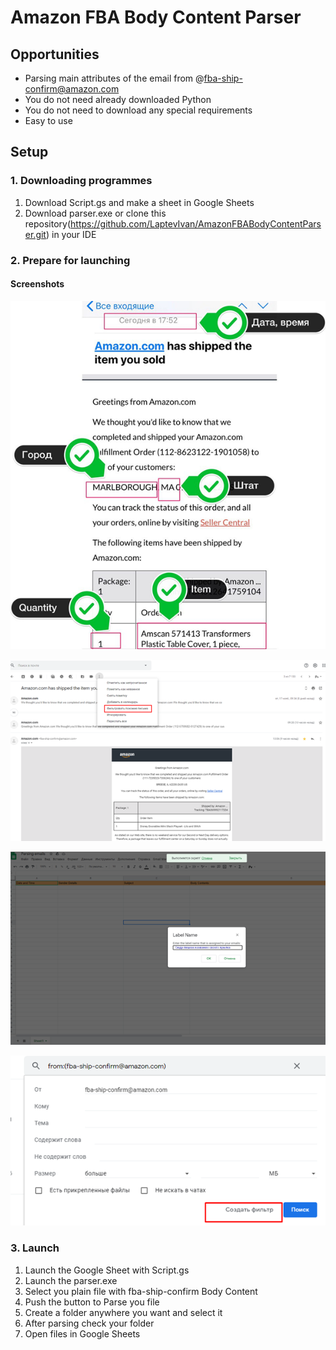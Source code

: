 # Amazon FBA Body Content Parser

## Opportunities
* Parsing main attributes of the email from @fba-ship-confirm@amazon.com
* You do not need already downloaded Python
* You do not need to download any special requirements
* Easy to use

## Setup
### 1. Downloading programmes
1. Download Script.gs and make a sheet in Google Sheets
2. Download parser.exe or clone this repository(https://github.com/LaptevIvan/AmazonFBABodyContentParser.git) in your IDE
### 2. Prepare for launching
#### Screenshots

![](/pics/screenshot_1.png)

![](/pics/screenshot_2.png)

![](/pics/screenshot_4.png)

![](/pics/screenshot_3.png)

### 3. Launch
1. Launch the Google Sheet with Script.gs
2. Launch the parser.exe
3. Select you plain file with fba-ship-confirm Body Content
4. Push the button to Parse you file
5. Create a folder anywhere you want and select it
6. After parsing check your folder
7. Open files in Google Sheets
